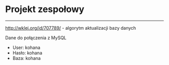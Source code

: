 ﻿# Projekt zespołowy
___

http://wklej.org/id/707789/ - algorytm aktualizacji bazy danych

Dane do połączenia z MySQL

* User: kohana
* Hasło: kohana
* Baza: kohana